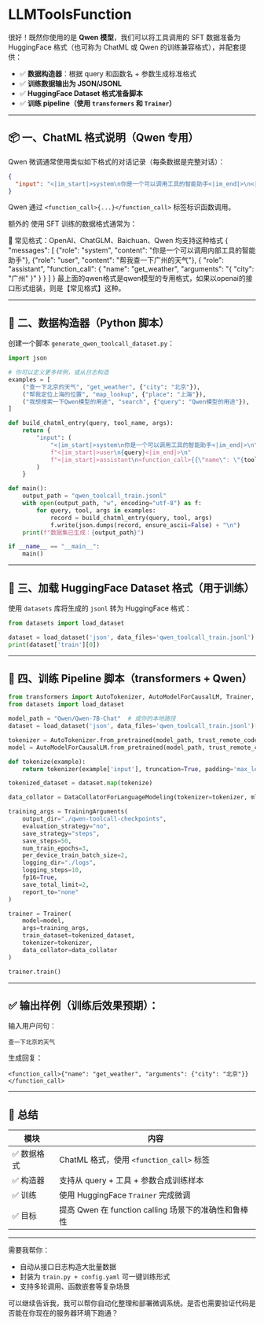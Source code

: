 # LLMToolsFunction
很好！既然你使用的是 **Qwen 模型**，我们可以将工具调用的 SFT 数据准备为 HuggingFace 格式（也可称为 ChatML 或 Qwen 的训练兼容格式），并配套提供：

- ✅ **数据构造器**：根据 query 和函数名 + 参数生成标准格式
- ✅ **训练数据输出为 JSON/JSONL**
- ✅ **HuggingFace Dataset 格式准备脚本**
- ✅ **训练 pipeline（使用 `transformers` 和 `Trainer`）**

---

## 📦 一、ChatML 格式说明（Qwen 专用）

Qwen 微调通常使用类似如下格式的对话记录（每条数据是完整对话）：

```json
{
  "input": "<|im_start|>system\n你是一个可以调用工具的智能助手<|im_end|>\n<|im_start|>user\n查一下广州天气<|im_end|>\n<|im_start|>assistant\n<function_call>{\"name\": \"get_weather\", \"arguments\": {\"city\": \"广州\"}}</function_call><|im_end|>"
}
```

Qwen 通过 `<function_call>{...}</function_call>` 标签标识函数调用。

额外的
使用 SFT 训练的数据格式通常为：

📄 常见格式：OpenAI、ChatGLM、Baichuan、Qwen 均支持这种格式
{
  "messages": [
    {"role": "system", "content": "你是一个可以调用内部工具的智能助手"},
    {"role": "user", "content": "帮我查一下广州的天气"},
    {
      "role": "assistant",
      "function_call": {
        "name": "get_weather",
        "arguments": "{ \"city\": \"广州\" }"
      }
    }
  ]
}
最上面的qwen格式是qwen模型的专用格式，如果以openai的接口形式组装，则是【常见格式】这种。

---

## 🧰 二、数据构造器（Python 脚本）

创建一个脚本 `generate_qwen_toolcall_dataset.py`：

```python
import json

# 你可以定义更多样例，或从日志构造
examples = [
    ("查一下北京的天气", "get_weather", {"city": "北京"}),
    ("帮我定位上海的位置", "map_lookup", {"place": "上海"}),
    ("我想搜索一下Qwen模型的用途", "search", {"query": "Qwen模型的用途"}),
]

def build_chatml_entry(query, tool_name, args):
    return {
        "input": (
            "<|im_start|>system\n你是一个可以调用工具的智能助手<|im_end|>\n"
            f"<|im_start|>user\n{query}<|im_end|>\n"
            f"<|im_start|>assistant\n<function_call>{{\"name\": \"{tool_name}\", \"arguments\": {json.dumps(args, ensure_ascii=False)}}}</function_call><|im_end|>"
        )
    }

def main():
    output_path = "qwen_toolcall_train.jsonl"
    with open(output_path, "w", encoding="utf-8") as f:
        for query, tool, args in examples:
            record = build_chatml_entry(query, tool, args)
            f.write(json.dumps(record, ensure_ascii=False) + "\n")
    print(f"数据集已生成：{output_path}")

if __name__ == "__main__":
    main()
```

---

## 📂 三、加载 HuggingFace Dataset 格式（用于训练）

使用 `datasets` 库将生成的 `jsonl` 转为 HuggingFace 格式：

```python
from datasets import load_dataset

dataset = load_dataset('json', data_files='qwen_toolcall_train.jsonl')
print(dataset['train'][0])
```

---

## 🔧 四、训练 Pipeline 脚本（transformers + Qwen）

```python
from transformers import AutoTokenizer, AutoModelForCausalLM, Trainer, TrainingArguments, DataCollatorForLanguageModeling
from datasets import load_dataset

model_path = "Qwen/Qwen-7B-Chat"  # 或你的本地路径
dataset = load_dataset('json', data_files='qwen_toolcall_train.jsonl')['train']

tokenizer = AutoTokenizer.from_pretrained(model_path, trust_remote_code=True)
model = AutoModelForCausalLM.from_pretrained(model_path, trust_remote_code=True)

def tokenize(example):
    return tokenizer(example['input'], truncation=True, padding='max_length', max_length=1024)

tokenized_dataset = dataset.map(tokenize)

data_collator = DataCollatorForLanguageModeling(tokenizer=tokenizer, mlm=False)

training_args = TrainingArguments(
    output_dir="./qwen-toolcall-checkpoints",
    evaluation_strategy="no",
    save_strategy="steps",
    save_steps=50,
    num_train_epochs=3,
    per_device_train_batch_size=2,
    logging_dir="./logs",
    logging_steps=10,
    fp16=True,
    save_total_limit=2,
    report_to="none"
)

trainer = Trainer(
    model=model,
    args=training_args,
    train_dataset=tokenized_dataset,
    tokenizer=tokenizer,
    data_collator=data_collator
)

trainer.train()
```

---

## ✅ 输出样例（训练后效果预期）：

输入用户问句：
```
查一下北京的天气
```

生成回复：
```
<function_call>{"name": "get_weather", "arguments": {"city": "北京"}}</function_call>
```

---

## 🎯 总结

| 模块 | 内容 |
|------|------|
| ✅ 数据格式 | ChatML 格式，使用 `<function_call>` 标签 |
| ✅ 构造器 | 支持从 query + 工具 + 参数合成训练样本 |
| ✅ 训练 | 使用 HuggingFace `Trainer` 完成微调 |
| ✅ 目标 | 提高 Qwen 在 function calling 场景下的准确性和鲁棒性 |

---

需要我帮你：
- 自动从接口日志构造大批量数据
- 封装为 `train.py + config.yaml` 可一键训练形式
- 支持多轮调用、函数嵌套等复杂场景

可以继续告诉我，我可以帮你自动化整理和部署微调系统。是否也需要验证代码是否能在你现在的服务器环境下跑通？
